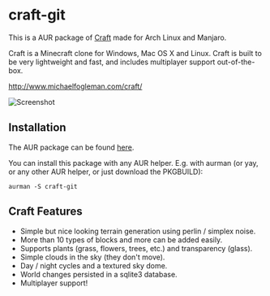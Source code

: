 # craft-git
This is a AUR package of [Craft](https://github.com/fogleman/Craft) made for Arch Linux and Manjaro.

Craft is a Minecraft clone for Windows, Mac OS X and Linux. Craft is built to be very lightweight and fast, and includes multiplayer support out-of-the-box.

http://www.michaelfogleman.com/craft/

![Screenshot](http://i.imgur.com/SH7wcas.png)

## Installation

The AUR package can be found [here](https://aur.archlinux.org/packages/craft-git/).

You can install this package with any AUR helper. E.g. with aurman (or yay, or any other AUR helper, or just download the PKGBUILD):
```
aurman -S craft-git
```

## Craft Features

* Simple but nice looking terrain generation using perlin / simplex noise.
* More than 10 types of blocks and more can be added easily.
* Supports plants (grass, flowers, trees, etc.) and transparency (glass).
* Simple clouds in the sky (they don't move).
* Day / night cycles and a textured sky dome.
* World changes persisted in a sqlite3 database.
* Multiplayer support!
